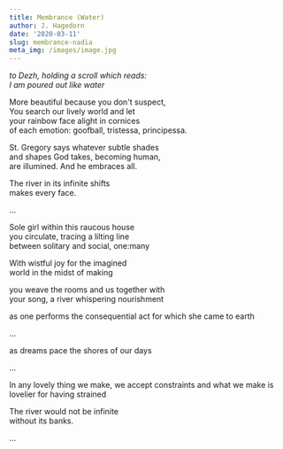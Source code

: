 ```yaml
---
title: Membrance (Water)
author: J. Hagedorn
date: '2020-03-11'
slug: membrance-nadia
meta_img: /images/image.jpg
---
```


*to Dezh, holding a scroll which reads:*  
*I am poured out like water*  


More beautiful because you don't suspect,  
You search our lively world and let  
your rainbow face alight in cornices  
of each emotion: goofball, tristessa, principessa.  

St. Gregory says whatever subtle shades  
and shapes God takes, becoming human,  
are illumined.  And he embraces all.  

The river in its infinite shifts  
makes every face.

...

Sole girl within this raucous house  
you circulate, tracing a lilting line  
between solitary and social, one:many

With wistful joy for the imagined  
world in the midst of making

you weave the rooms and us together with  
your song, a river whispering nourishment

as one performs the consequential act
for which she came to earth

...

as dreams pace the shores of our days

...  

In any lovely thing we make,
we accept constraints
and what we make is lovelier
for having strained

The river would not be infinite  
without its banks.


...

